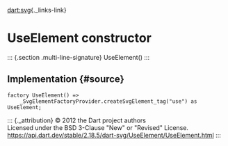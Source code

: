 [dart:svg](../../dart-svg/dart-svg-library){._links-link}

UseElement constructor
======================

::: {.section .multi-line-signature}
UseElement()
:::

Implementation {#source}
--------------

``` {.language-dart data-language="dart"}
factory UseElement() =>
    _SvgElementFactoryProvider.createSvgElement_tag("use") as UseElement;
```

::: {._attribution}
© 2012 the Dart project authors\
Licensed under the BSD 3-Clause \"New\" or \"Revised\" License.\
<https://api.dart.dev/stable/2.18.5/dart-svg/UseElement/UseElement.html>
:::
